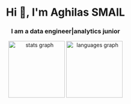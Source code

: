 <h1 align="center">Hi 👋, I'm Aghilas SMAIL</h1>
<h3 align="center">I am a data engineer|analytics junior</h3>

<div align="center">
  <img src="https://github-readme-stats.vercel.app/api?username=aghilas1999&hide_title=false&hide_rank=false&show_icons=true&include_all_commits=true&count_private=true&disable_animations=false&theme=dracula&locale=en&hide_border=false&order=1" height="150" alt="stats graph"  />
  <img src="https://github-readme-stats.vercel.app/api/top-langs?username=aghilas1999&locale=en&hide_title=false&layout=compact&card_width=320&langs_count=5&theme=dracula&hide_border=false&order=2" height="150" alt="languages graph"  />
</div>

###
